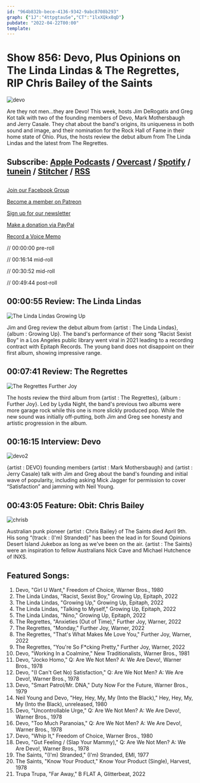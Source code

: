 ```yaml
---
id: "964b832b-bece-4136-9342-9abc8708b293"
graph: {"1J":"4ttpgtauSe","CT":"1lxXQkx8qD"}
pubdate: "2022-04-22T00:00"
template: 
---
```






# Show 856: Devo, Plus Opinions on The Linda Lindas & The Regrettes, RIP Chris Bailey of the Saints

![devo](https://static.soundopinions.org/images/2022/devofreedomofchoice.jpeg)

Are they not men…they are Devo! This week, hosts Jim DeRogatis and Greg Kot talk with two of the founding members of Devo, Mark Mothersbaugh and Jerry Casale. They chat about the band's origins, its uniqueness in both sound and image, and their nomination for the Rock Hall of Fame in their home state of Ohio. Plus, the hosts review the debut album from The Linda Lindas and the latest from The Regrettes. 



## Subscribe: [Apple Podcasts](https://itunes.apple.com/us/podcast/sound-opinions/id94793843) / [Overcast](https://overcast.fm/itunes94793843/sound-opinions) / [Spotify](https://open.spotify.com/show/1kNR8YL7TBrQuRxDdS4wtU) / [tunein](https://tunein.com/podcasts/Music-Podcasts/Sound-Opinions-p60273/) / [Stitcher](http://www.stitcher.com/podcast/sound-opinions) / [RSS](https://feeds.simplecast.com/Nn6fjnB0)



## 

[Join our Facebook Group](https://bit.ly/3sivr9T)

[Become a member on Patreon](https://bit.ly/3slWZvc)

[Sign up for our newsletter](https://bit.ly/3eEvRnG)

[Make a donation via PayPal](https://bit.ly/3dmt9lU)

[Record a Voice Memo](https://bit.ly/2RyD5Ah)

// 00:00:00 pre-roll

// 00:16:14 mid-roll

// 00:30:52 mid-roll

// 00:49:44 post-roll



## 00:00:55 Review: The Linda Lindas

![The Linda Lindas Growing Up](https://static.soundopinions.org/assets/856/1J12.jpg)

Jim and Greg review the debut album from {artist : The Linda Lindas}, {album : Growing Up}. The band's performance of their song “Racist Sexist Boy” in a Los Angeles public library went viral in 2021 leading to a recording contract with Epitaph Records. The young band does not disappoint on their first album, showing impressive range.



## 00:07:41 Review: The Regrettes

![The Regrettes Further Joy](https://static.soundopinions.org/assets/856/CT2.jpg)

The hosts review the third album from {artist : The Regrettes}, {album : Further Joy}. Led by Lydia Night, the band's previous two albums were more garage rock while this one is more slickly produced pop. While the new sound was initially off-putting, both Jim and Greg see honesty and artistic progression in the album.



## 00:16:15 Interview: Devo

![devo2](https://static.soundopinions.org/images/2022/81g8gs7howl._sl1425_.jpeg)

{artist : DEVO} founding members {artist : Mark Mothersbaugh} and {artist : Jerry Casale} talk with Jim and Greg about the band's founding and initial wave of popularity, including asking Mick Jagger for permission to cover “Satisfaction” and jamming with Neil Young.



## 00:43:05 Feature: Obit: Chris Bailey

![chrisb](https://static.soundopinions.org/images/2022/im_stranded.jpeg)

Australian punk pioneer {artist : Chris Bailey} of The Saints died April 9th. His song “{track : (I'm) Stranded}” has been the lead in for Sound Opinions Desert Island Jukebox as long as we've been on the air. {artist : The Saints} were an inspiration to fellow Australians Nick Cave and Michael Hutchence of INXS.



## Featured Songs:

1. Devo, "Girl U Want," Freedom of Choice, Warner Bros., 1980
2. The Linda Lindas, "Racist, Sexist Boy," Growing Up, Epitaph, 2022
3. The Linda Lindas, "Growing Up," Growing Up, Epitaph, 2022
4. The Linda Lindas, "Talking to Myself," Growing Up, Epitaph, 2022
5. The Linda Lindas, "Nino," Growing Up, Epitaph, 2022
6. The Regrettes, "Anxieties (Out of Time)," Further Joy, Warner, 2022
7. The Regrettes, "Monday," Further Joy, Warner, 2022
8. The Regrettes, "That's What Makes Me Love You," Further Joy, Warner, 2022
9. The Regrettes, "You're So F*cking Pretty," Further Joy, Warner, 2022
10. Devo, "Working In a Coalmine," New Traditionalists, Warner Bros., 1981
11. Devo, "Jocko Homo," Q: Are We Not Men? A: We Are Devo!, Warner Bros., 1978
12. Devo, "(I Can't Get No) Satisfaction," Q: Are We Not Men? A: We Are Devo!, Warner Bros., 1978
13. Devo, "Smart Patrol/Mr. DNA," Duty Now For the Future, Warner Bros., 1979
14. Neil Young and Devo, "Hey, Hey, My, My (Into the Black)," Hey, Hey, My, My (Into the Black), unreleased, 1980
15. Devo, "Uncontrollable Urge," Q: Are We Not Men? A: We Are Devo!, Warner Bros., 1978
16. Devo, "Too Much Paranoias," Q: Are We Not Men? A: We Are Devo!, Warner Bros., 1978
17. Devo, "Whip It," Freedom of Choice, Warner Bros., 1980
18. Devo, "Gut Feeling / (Slap Your Mammy)," Q: Are We Not Men? A: We Are Devo!, Warner Bros., 1978
19. The Saints, "(I'm) Stranded," (I'm) Stranded, EMI, 1977
20. The Saints, "Know Your Product," Know Your Product (Single), Harvest, 1978
21. Trupa Trupa, "Far Away," B FLAT A, Glitterbeat, 2022